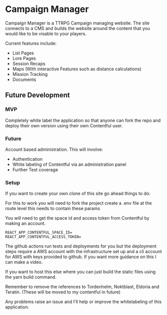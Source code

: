 # Campaign Manager

Campaign Manager is a TTRPG Campaign managing website. The site connects to a CMS and builds the website around the content that you would like to be visable to your players.

Current features include:

- List Pages
- Lore Pages
- Session Recaps
- Maps (With interactive Features such as distance calculations)
- Mission Tracking
- Documents

## Future Development

### MVP

Completely white label the application so that anyone can fork the repo and deploy their own version using their own Contentful user.

### Future

Account based administration. This will involve:

- Authentication
- White labeling of Contentful via an administration panel
- Further Test coverage

### Setup

If you want to create your own clone of this site go ahead things to do:

For this to work you will need to fork the project create a .env file at the route level this needs to contain these params

You will need to get the space id and access token from Contentful by making an account.

```
REACT_APP_CONTENTFUL_SPACE_ID=
REACT_APP_CONTENTFUL_ACCESS_TOKEN=
```

The github actions run tests and deployments for you but the deployment steps require a AWS account with the infrastructure set up and a cli account for AWS with keys provided to github. If you want more guidance on this I can make a video.

If you want to host this else where you can just build the static files using the yarn build command.

Remember to remove the references to Tordenhelm, Noktblast, Eldoria and Teratin. (These will be moved to my contentful in future)

Any problems raise an issue and I'll help or improve the whitelabeling of this application.
